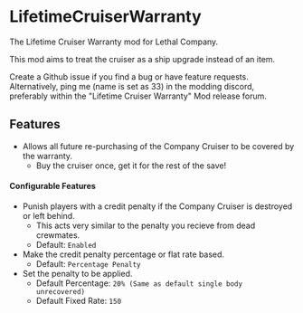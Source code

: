 # LifetimeCruiserWarranty
 The Lifetime Cruiser Warranty mod for Lethal Company.

 This mod aims to treat the cruiser as a ship upgrade instead of an item.

 Create a Github issue if you find a bug or have feature requests.
 Alternatively, ping me (name is set as 33) in the modding discord, preferably within the "Lifetime Cruiser Warranty" Mod release forum. 
 
 ## Features
 - Allows all future re-purchasing of the Company Cruiser to be covered by the warranty.
 	- Buy the cruiser once, get it for the rest of the save!
 
 #### Configurable Features
 - Punish players with a credit penalty if the Company Cruiser is destroyed or left behind.
	- This acts very similar to the penalty you recieve from dead crewmates.
	- Default: `Enabled`
 - Make the credit penalty percentage or flat rate based.
	- Default: `Percentage Penalty`
 - Set the penalty to be applied.
	- Default Percentage: `20% (Same as default single body unrecovered)`
	- Default Fixed Rate: `150`
 
